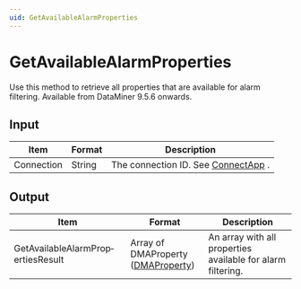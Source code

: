 ```yaml
---
uid: GetAvailableAlarmProperties
---
```


# GetAvailableAlarmProperties

Use this method to retrieve all properties that are available for alarm filtering. Available from DataMiner 9.5.6 onwards.

## Input

| Item       | Format | Description                                          |
|------------|--------|------------------------------------------------------|
| Connection | String | The connection ID. See [ConnectApp](xref:ConnectApp) . |

## Output

| Item                               | Format                                                                            | Description                                                 |
|------------------------------------|-----------------------------------------------------------------------------------|-------------------------------------------------------------|
| GetAvailableAlarmProp­ertiesResult | Array of DMAProperty<br> ([DMAProperty](xref:DMAProperty)) | An array with all properties available for alarm filtering. |

